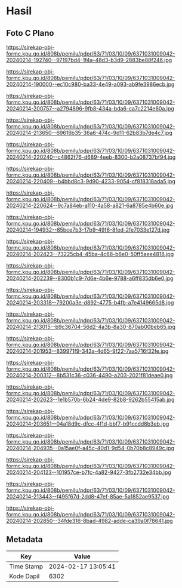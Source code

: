 # Hasil

## Foto C Plano

https://sirekap-obj-formc.kpu.go.id/808b/pemilu/pdpr/63/71/03/10/09/6371031009042-20240214-192740--97197bd4-1f4a-48d3-b3d9-2883be88f246.jpg

https://sirekap-obj-formc.kpu.go.id/808b/pemilu/pdpr/63/71/03/10/09/6371031009042-20240214-190000--ec10c980-ba33-4e49-a093-ab9fe3986ecb.jpg

https://sirekap-obj-formc.kpu.go.id/808b/pemilu/pdpr/63/71/03/10/09/6371031009042-20240214-200757--a2794896-9fb8-434a-bda6-ca7c2214e60a.jpg

https://sirekap-obj-formc.kpu.go.id/808b/pemilu/pdpr/63/71/03/10/09/6371031009042-20240214-213650--69616b35-36a6-474c-9d11-62b83b7de4c7.jpg

https://sirekap-obj-formc.kpu.go.id/808b/pemilu/pdpr/63/71/03/10/09/6371031009042-20240214-220240--c4862f76-d689-4eeb-8300-b2a08737bf94.jpg

https://sirekap-obj-formc.kpu.go.id/808b/pemilu/pdpr/63/71/03/10/09/6371031009042-20240214-220409--b4bbd8c3-9d90-4233-9054-cf818318ada5.jpg

https://sirekap-obj-formc.kpu.go.id/808b/pemilu/pdpr/63/71/03/10/09/6371031009042-20240214-220624--9c7a84eb-a110-4a58-a821-6a8785e4b60e.jpg

https://sirekap-obj-formc.kpu.go.id/808b/pemilu/pdpr/63/71/03/10/09/6371031009042-20240214-194932--85bce7b3-17b9-49f6-8fed-2fe7033e127d.jpg

https://sirekap-obj-formc.kpu.go.id/808b/pemilu/pdpr/63/71/03/10/09/6371031009042-20240214-202423--73225cb4-45ba-4c68-b6e0-50ff5aee4818.jpg

https://sirekap-obj-formc.kpu.go.id/808b/pemilu/pdpr/63/71/03/10/09/6371031009042-20240214-202239--8300b1c9-7d6e-4b6e-9788-a6ff835db6e0.jpg

https://sirekap-obj-formc.kpu.go.id/808b/pemilu/pdpr/63/71/03/10/09/6371031009042-20240214-203318--79200a3e-d892-4775-b4fb-a7e4149665d8.jpg

https://sirekap-obj-formc.kpu.go.id/808b/pemilu/pdpr/63/71/03/10/09/6371031009042-20240214-213015--b9c36704-56d2-4a3b-8a30-870ab00beb65.jpg

https://sirekap-obj-formc.kpu.go.id/808b/pemilu/pdpr/63/71/03/10/09/6371031009042-20240214-201953--839971f9-343a-4d65-9f22-7aa5716f32fe.jpg

https://sirekap-obj-formc.kpu.go.id/808b/pemilu/pdpr/63/71/03/10/09/6371031009042-20240214-200312--8b531c36-c036-4490-a203-2021f81deae0.jpg

https://sirekap-obj-formc.kpu.go.id/808b/pemilu/pdpr/63/71/03/10/09/6371031009042-20240214-202623--1e1b570b-6b24-4de9-82b8-9262b55415ab.jpg

https://sirekap-obj-formc.kpu.go.id/808b/pemilu/pdpr/63/71/03/10/09/6371031009042-20240214-203651--04a18d9c-dfcc-4f1d-bbf7-b91ccdd8b3eb.jpg

https://sirekap-obj-formc.kpu.go.id/808b/pemilu/pdpr/63/71/03/10/09/6371031009042-20240214-204935--0a15ae0f-a45c-40d1-9d54-0b70b8c8949c.jpg

https://sirekap-obj-formc.kpu.go.id/808b/pemilu/pdpr/63/71/03/10/09/6371031009042-20240214-204123--101957ce-b7fc-4a82-9427-3fb2732e34bb.jpg

https://sirekap-obj-formc.kpu.go.id/808b/pemilu/pdpr/63/71/03/10/09/6371031009042-20240214-213443--f495f67d-2dd8-47ef-85ae-5a1852ae9537.jpg

https://sirekap-obj-formc.kpu.go.id/808b/pemilu/pdpr/63/71/03/10/09/6371031009042-20240214-202850--34fde316-8bad-4982-adde-ca39a0f78641.jpg


## Metadata

| Key        | Value               |
| ---------- | ------------------- |
| Time Stamp | 2024-02-17 13:05:41 |
| Kode Dapil | 6302                |



